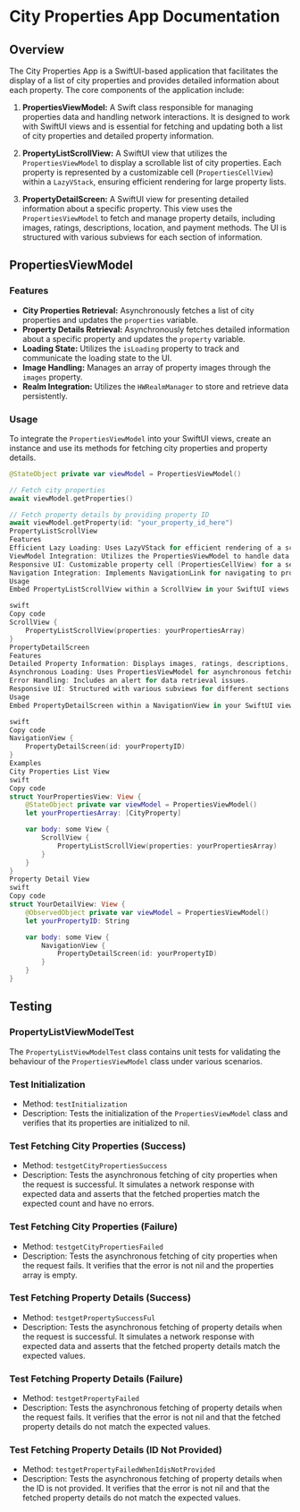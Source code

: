 # City Properties App Documentation

## Overview

The City Properties App is a SwiftUI-based application that facilitates the display of a list of city properties and provides detailed information about each property. The core components of the application include:

1. **PropertiesViewModel:** A Swift class responsible for managing properties data and handling network interactions. It is designed to work with SwiftUI views and is essential for fetching and updating both a list of city properties and detailed property information.

2. **PropertyListScrollView:** A SwiftUI view that utilizes the `PropertiesViewModel` to display a scrollable list of city properties. Each property is represented by a customizable cell (`PropertiesCellView`) within a `LazyVStack`, ensuring efficient rendering for large property lists.

3. **PropertyDetailScreen:** A SwiftUI view for presenting detailed information about a specific property. This view uses the `PropertiesViewModel` to fetch and manage property details, including images, ratings, descriptions, location, and payment methods. The UI is structured with various subviews for each section of information.

## PropertiesViewModel

### Features

- **City Properties Retrieval:** Asynchronously fetches a list of city properties and updates the `properties` variable.
- **Property Details Retrieval:** Asynchronously fetches detailed information about a specific property and updates the `property` variable.
- **Loading State:** Utilizes the `isLoading` property to track and communicate the loading state to the UI.
- **Image Handling:** Manages an array of property images through the `images` property.
- **Realm Integration:** Utilizes the `HWRealmManager` to store and retrieve data persistently.

### Usage

To integrate the `PropertiesViewModel` into your SwiftUI views, create an instance and use its methods for fetching city properties and property details.

```swift
@StateObject private var viewModel = PropertiesViewModel()

// Fetch city properties
await viewModel.getProperties()

// Fetch property details by providing property ID
await viewModel.getProperty(id: "your_property_id_here")
PropertyListScrollView
Features
Efficient Lazy Loading: Uses LazyVStack for efficient rendering of a scrollable list of city properties.
ViewModel Integration: Utilizes the PropertiesViewModel to handle data fetching and loading states.
Responsive UI: Customizable property cell (PropertiesCellView) for a seamless and responsive user interface.
Navigation Integration: Implements NavigationLink for navigating to property details.
Usage
Embed PropertyListScrollView within a ScrollView in your SwiftUI views, providing an array of CityProperty to the properties parameter.

swift
Copy code
ScrollView {
    PropertyListScrollView(properties: yourPropertiesArray)
}
PropertyDetailScreen
Features
Detailed Property Information: Displays images, ratings, descriptions, location, and payment methods.
Asynchronous Loading: Uses PropertiesViewModel for asynchronous fetching of property details.
Error Handling: Includes an alert for data retrieval issues.
Responsive UI: Structured with various subviews for different sections of information.
Usage
Embed PropertyDetailScreen within a NavigationView in your SwiftUI views, providing the property ID to the id parameter.

swift
Copy code
NavigationView {
    PropertyDetailScreen(id: yourPropertyID)
}
Examples
City Properties List View
swift
Copy code
struct YourPropertiesView: View {
    @StateObject private var viewModel = PropertiesViewModel()
    let yourPropertiesArray: [CityProperty]

    var body: some View {
        ScrollView {
            PropertyListScrollView(properties: yourPropertiesArray)
        }
    }
}
Property Detail View
swift
Copy code
struct YourDetailView: View {
    @ObservedObject private var viewModel = PropertiesViewModel()
    let yourPropertyID: String

    var body: some View {
        NavigationView {
            PropertyDetailScreen(id: yourPropertyID)
        }
    }
}
```

## Testing

### PropertyListViewModelTest

The `PropertyListViewModelTest` class contains unit tests for validating the behaviour of the `PropertiesViewModel` class under various scenarios.

### Test Initialization

- Method: `testInitialization`
- Description: Tests the initialization of the `PropertiesViewModel` class and verifies that its properties are initialized to nil.

### Test Fetching City Properties (Success)

- Method: `testgetCityPropertiesSuccess`
- Description: Tests the asynchronous fetching of city properties when the request is successful. It simulates a network response with expected data and asserts that the fetched properties match the expected count and have no errors.

### Test Fetching City Properties (Failure)

- Method: `testgetCityPropertiesFailed`
- Description: Tests the asynchronous fetching of city properties when the request fails. It verifies that the error is not nil and the properties array is empty.

### Test Fetching Property Details (Success)

- Method: `testgetPropertySuccessFul`
- Description: Tests the asynchronous fetching of property details when the request is successful. It simulates a network response with expected data and asserts that the fetched property details match the expected values.

### Test Fetching Property Details (Failure)

- Method: `testgetPropertyFailed`
- Description: Tests the asynchronous fetching of property details when the request fails. It verifies that the error is not nil and that the fetched property details do not match the expected values.

### Test Fetching Property Details (ID Not Provided)

- Method: `testgetPropertyFailedWhenIdisNotProvided`
- Description: Tests the asynchronous fetching of property details when the ID is not provided. It verifies that the error is not nil and that the fetched property details do not match the expected values.

